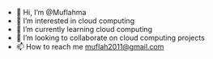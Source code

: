 - 👋 Hi, I’m @Muflahma
- 👀 I’m interested in cloud computing
- 🌱 I’m currently learning cloud computing
- 💞️ I’m looking to collaborate on cloud computing projects
- 📫 How to reach me muflah2011@gmail.com

<!---
Muflahma/Muflahma is a ✨ special ✨ repository because its `README.md` (this file) appears on your GitHub profile.
You can click the Preview link to take a look at your changes.
--->
